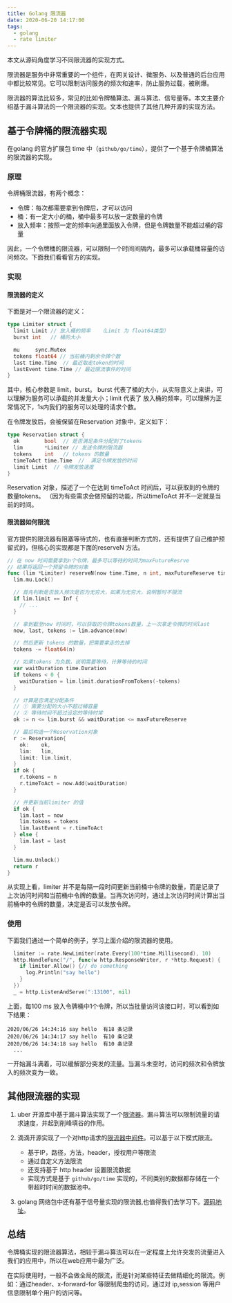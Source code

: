 ```yaml
---
title: Golang 限流器
date: 2020-06-20 14:17:00
tags:
  - golang
  - rate limiter
---
```


本文从源码角度学习不同限流器的实现方式。
<!--more-->

限流器是服务中非常重要的一个组件，在网关设计、微服务、以及普通的后台应用中都比较常见。它可以限制访问服务的频次和速率，防止服务过载，被刷爆。

限流器的算法比较多，常见的比如令牌桶算法、漏斗算法、信号量等。本文主要介绍基于漏斗算法的一个限流器的实现。文本也提供了其他几种开源的实现方法。

## 基于令牌桶的限流器实现

在golang 的官方扩展包 time 中（`github/go/time`），提供了一个基于令牌桶算法的限流器的实现。

### 原理

令牌桶限流器，有两个概念：

- 令牌：每次都需要拿到令牌后，才可以访问
- 桶：有一定大小的桶，桶中最多可以放一定数量的令牌
- 放入频率：按照一定的频率向通里面放入令牌，但是令牌数量不能超过桶的容量

因此，一个令牌桶的限流器，可以限制一个时间间隔内，最多可以承载桶容量的访问频次。下面我们看看官方的实现。

### 实现

#### 限流器的定义

下面是对一个限流器的定义：

```go
type Limiter struct {
  limit Limit // 放入桶的频率   （Limit 为 float64类型）
  burst int   // 桶的大小

  mu     sync.Mutex
  tokens float64 // 当前桶内剩余令牌个数
  last time.Time  // 最近取走token的时间
  lastEvent time.Time // 最近限流事件的时间
}
```

其中，核心参数是 limit，burst。 burst 代表了桶的大小，从实际意义上来讲，可以理解为服务可以承载的并发量大小；limit 代表了 放入桶的频率，可以理解为正常情况下，1s内我们的服务可以处理的请求个数。

在令牌发放后，会被保留在Reservation 对象中，定义如下：

```go
type Reservation struct {
  ok        bool  // 是否满足条件分配到了tokens
  lim       *Limiter // 发送令牌的限流器
  tokens    int   // tokens 的数量
  timeToAct time.Time  //  满足令牌发放的时间
  limit Limit  // 令牌发放速度
}
```

Reservation 对象，描述了一个在达到 timeToAct 时间后，可以获取到的令牌的数量tokens。 （因为有些需求会做预留的功能，所以timeToAct 并不一定就是当前的时间。

#### 限流器如何限流

官方提供的限流器有阻塞等待式的，也有直接判断方式的，还有提供了自己维护预留式的，但核心的实现都是下面的reserveN 方法。

```go
// 在 now 时间需要拿到n个令牌，最多可以等待的时间为maxFutureResrve
// 结果将返回一个预留令牌的对象
func (lim *Limiter) reserveN(now time.Time, n int, maxFutureReserve time.Duration) Reservation {
  lim.mu.Lock()

  // 首先判断是否放入频次是否为无穷大，如果为无穷大，说明暂时不限流
  if lim.limit == Inf {
    // ...
  }

  // 拿到截至now 时间时，可以获取的令牌tokens数量，上一次拿走令牌的时间last
  now, last, tokens := lim.advance(now)

  // 然后更新 tokens 的数量，把需要拿走的去掉
  tokens -= float64(n)

  // 如果tokens 为负数，说明需要等待，计算等待的时间
  var waitDuration time.Duration
  if tokens < 0 {
    waitDuration = lim.limit.durationFromTokens(-tokens)
  }

  // 计算是否满足分配条件
  // ① 需要分配的大小不超过桶容量
  // ② 等待时间不超过设定的等待时常
  ok := n <= lim.burst && waitDuration <= maxFutureReserve

  // 最后构造一个Reservation对象
  r := Reservation{
    ok:    ok,
    lim:   lim,
    limit: lim.limit,
  }
  if ok {
    r.tokens = n
    r.timeToAct = now.Add(waitDuration)
  }

  // 并更新当前limiter 的值
  if ok {
    lim.last = now
    lim.tokens = tokens
    lim.lastEvent = r.timeToAct
  } else {
    lim.last = last
  }

  lim.mu.Unlock()
  return r
}
```

从实现上看，limiter 并不是每隔一段时间更新当前桶中令牌的数量，而是记录了上次访问时间和当前桶中令牌的数量。当再次访问时，通过上次访问时间计算出当前桶中的令牌的数量，决定是否可以发放令牌。

### 使用

下面我们通过一个简单的例子，学习上面介绍的限流器的使用。

```go
  limiter := rate.NewLimiter(rate.Every(100*time.Millisecond), 10)
  http.HandleFunc("/", func(w http.ResponseWriter, r *http.Request) {
    if limiter.Allow() {// do something
      log.Println("say hello")
    }
  })
  _ = http.ListenAndServe(":13100", nil)
```

上面，每100 ms 放入令牌桶中1个令牌，所以当批量访问该接口时，可以看到如下结果：

```shell
2020/06/26 14:34:16 say hello  有18 条记录
2020/06/26 14:34:17 say hello  有10 条记录
2020/06/26 14:34:18 say hello  有10 条记录
  ...
```

一开始漏斗满着，可以缓解部分突发的流量。当漏斗未空时，访问的频次和令牌放入的频次变为一致。

## 其他限流器的实现

1. uber 开源库中基于漏斗算法实现了一个[限流器](https://github.com/uber-go/ratelimit)。漏斗算法可以限制流量的请求速度，并起到削峰填谷的作用。
2. 滴滴开源实现了一个对http请求的[限流器中间件](https://github.com/didip/tollbooth)。可以基于以下模式限流。

   - 基于IP，路径，方法，header，授权用户等限流
   - 通过自定义方法限流
   - 还支持基于 http header 设置限流数据
   - 实现方式是基于 `github/go/time` 实现的，不同类别的数据都存储在一个带超时时间的数据池中。
3. golang 网络包中还有基于信号量实现的限流器,也值得我们去学习下。[源码地址](https://github.com/golang/net/blob/master/netutil/listen.go)。

## 总结

令牌桶实现的限流器算法，相较于漏斗算法可以在一定程度上允许突发的流量进入我们的应用中，所以在web应用中最为广泛。

在实际使用时，一般不会做全局的限流，而是针对某些特征去做精细化的限流。例如：通过header、x-forward-for 等限制爬虫的访问，通过对 ip,session 等用户信息限制单个用户的访问等。
